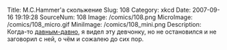 Title: M.C.Hammer'а скольжение 
Slug: 108 
Category: xkcd 
Date: 2007-09-16 19:19:28 
SourceNum: 108 
Image: /comics/108.png 
MicroImage: /comics/108_micro.gif 
MiniImage: /comics/108_mini.png 
Description: Когда-то <a href="http://youtube.com/watch?v=EMzoBkaFxh4">давным-давно</a>, я видел эту девчонку, но не остановился и не заговорил с ней, о чём и сожалею до сих пор. 

